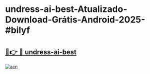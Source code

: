 # undress-ai-best-Atualizado-Download-Grátis-Android-2025-#bilyf

# <h2><a href="https://ainizakaria.my?title=undress-ai-best&ref=24M">🔗👉 🔴 undress-ai-best</a></h2>

[![acn](https://github.com/user-attachments/assets/0f9c940e-d8b0-45ae-aac7-cd30a18b3e1c)](https://ainizakaria.my?title=undress-ai-best&ref=24M)

